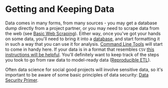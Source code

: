 # Getting and Keeping Data

Data comes in many forms, from many sources - you may get a database dump directly from a project partner,
or you may need to scrape data from the web (see [Basic Web Scraping](basic-web-scraping/README.md)). Either way,
once you've got your hands on some data, you'll need to bring it into a [database](databases/README.md), and start formatting it in such a way that you can use it for analysis. [Command Line Tools](command-line-tools/README.md) will start to come in handy here. If your data is in a format that resembles `CSV` [this instructions will be helpful](csv-to-db/README.md).
 You'll definitely want to keep track
of the steps you took to go from raw data to model-ready data ([Reproducible ETL](reproducible_ETL/README.md)).

Often data science for social good
projects will involve sensitive data, so it's important to be aware of some basic principles of data security:
[Data Security Primer](../get_data/data-security-primer/README.md).
